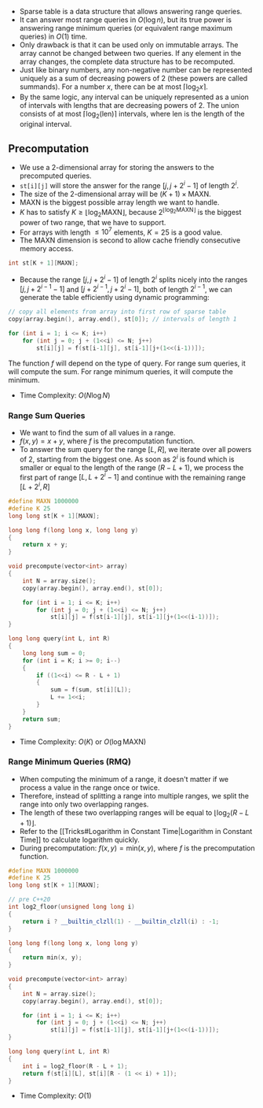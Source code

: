 - Sparse table is a data structure that allows answering range queries.
- It can answer most range queries in $O(\log n)$, but its true power is answering range minimum queries (or equivalent range maximum queries) in $O(1)$ time.
- Only drawback is that it can be used only on immutable arrays. The array cannot be changed between two queries. If any element in the array changes, the complete data structure has to be recomputed.
- Just like binary numbers, any non-negative number can be represented uniquely as a sum of decreasing powers of $2$ (these powers are called summands). For a number $x$, there can be at most $\lceil\log_{2}x\rceil$.
- By the same logic, any interval can be uniquely represented as a union of intervals with lengths that are decreasing powers of $2$. The union consists of at most $\lceil\log_{2}(\text{len})\rceil$ intervals, where $\text{len}$ is the length of the original interval.
## Precomputation
- We use a 2-dimensional array for storing the answers to the precomputed queries.
- `st[i][j]` will store the answer for the range $[j, j+2^i-1]$ of length $2^i$.
- The size of the 2-dimensional array will be $(K+1)\times\text{MAXN}$.
- $\text{MAXN}$ is the biggest possible array length we want to handle.
- $K$ has to satisfy $K \ge \lfloor\log_{2}\text{MAXN}\rfloor$, because $2^{\lfloor\log_{2}\text{MAXN}\rfloor}$ is the biggest power of two range, that we have to support.
- For arrays with length $\le 10^7$ elements, $K=25$ is a good value.
- The $\text{MAXN}$ dimension is second to allow cache friendly consecutive memory access.
```cpp
int st[K + 1][MAXN];
```
- Because the range $[j, j+2^i-1]$ of length $2^i$ splits nicely into the ranges $[j, j+2^{i-1}-1]$ and $[j+2^{i-1}, j+2^i-1]$, both of length $2^{i-1}$,  we can generate the table efficiently using dynamic programming:
```cpp
// copy all elements from array into first row of sparse table
copy(array.begin(), array.end(), st[0]); // intervals of length 1

for (int i = 1; i <= K; i++)
	for (int j = 0; j + (1<<i) <= N; j++)
		st[i][j] = f(st[i-1][j], st[i-1][j+(1<<(i-1))]);
```
The function $f$ will depend on the type of query. For range sum queries, it will compute the sum. For range minimum queries, it will compute the minimum.
- Time Complexity: $O(N\log N)$
### Range Sum Queries
- We want to find the sum of all values in a range.
- $f(x, y) = x + y$, where $f$ is the precomputation function.
- To answer the sum query for the range $[L, R]$, we iterate over all powers of $2$, starting from the biggest one. As soon as $2^i$ is found which is smaller or equal to the length of the range $(R-L+1)$, we process the first part of range $[L, L+2^i-1]$ and continue with the remaining range $[L+2^i, R]$
```cpp
#define MAXN 1000000
#define K 25
long long st[K + 1][MAXN];

long long f(long long x, long long y)
{
	return x + y;
}

void precompute(vector<int> array)
{
	int N = array.size();
	copy(array.begin(), array.end(), st[0]);

	for (int i = 1; i <= K; i++)
		for (int j = 0; j + (1<<i) <= N; j++)
			st[i][j] = f(st[i-1][j], st[i-1][j+(1<<(i-1))]);
}

long long query(int L, int R)
{
	long long sum = 0;
	for (int i = K; i >= 0; i--)
	{
		if ((1<<i) <= R - L + 1)
		{
			sum = f(sum, st[i][L]);
			L += 1<<i;
		}
	}
	return sum;
}
```
- Time Complexity: $O(K)$ or $O(\log\text{MAXN})$
### Range Minimum Queries (RMQ)
- When computing the minimum of a range, it doesn't matter if we process a value in the range once or twice.
- Therefore, instead of splitting a range into multiple ranges, we split the range into only two overlapping ranges.
- The length of these two overlapping ranges will be equal to $\lfloor\log_{2}(R-L+1)\rfloor$.
- Refer to the [[Tricks#Logarithm in Constant Time|Logarithm in Constant Time]] to calculate logarithm quickly.
- During precomputation: $f(x, y) = \text{min}(x, y)$, where $f$ is the precomputation function.
```cpp
#define MAXN 1000000
#define K 25
long long st[K + 1][MAXN];

// pre C++20
int log2_floor(unsigned long long i)
{
	return i ? __builtin_clzll(1) - __builtin_clzll(i) : -1;
}

long long f(long long x, long long y)
{
	return min(x, y);
}

void precompute(vector<int> array)
{
	int N = array.size();
	copy(array.begin(), array.end(), st[0]);

	for (int i = 1; i <= K; i++)
		for (int j = 0; j + (1<<i) <= N; j++)
			st[i][j] = f(st[i-1][j], st[i-1][j+(1<<(i-1))]);
}

long long query(int L, int R)
{
    int i = log2_floor(R - L + 1);
    return f(st[i][L], st[i][R - (1 << i) + 1]);
}

```
- Time Complexity: $O(1)$